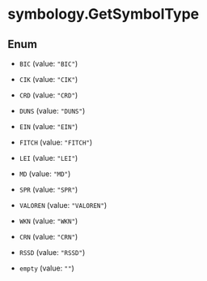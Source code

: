 # symbology.GetSymbolType

## Enum


* `BIC` (value: `"BIC"`)

* `CIK` (value: `"CIK"`)

* `CRD` (value: `"CRD"`)

* `DUNS` (value: `"DUNS"`)

* `EIN` (value: `"EIN"`)

* `FITCH` (value: `"FITCH"`)

* `LEI` (value: `"LEI"`)

* `MD` (value: `"MD"`)

* `SPR` (value: `"SPR"`)

* `VALOREN` (value: `"VALOREN"`)

* `WKN` (value: `"WKN"`)

* `CRN` (value: `"CRN"`)

* `RSSD` (value: `"RSSD"`)

* `empty` (value: `""`)


